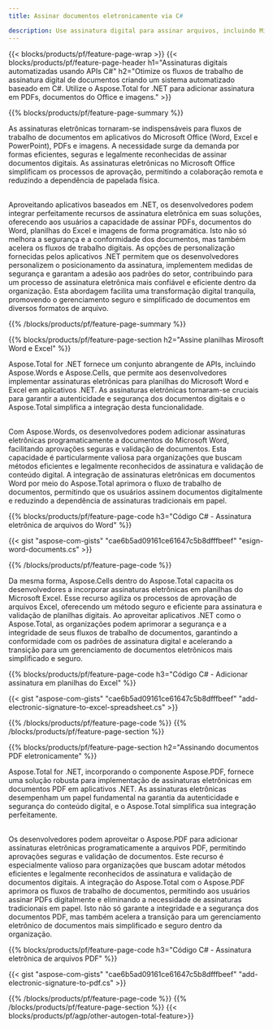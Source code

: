 ```yaml
---
title: Assinar documentos eletronicamente via C# 

description: Use assinatura digital para assinar arquivos, incluindo Microsoft Word, Excel, PowerPoint, PDF e imagens por meio de seu aplicativo C#. Adicione assinatura eletrônica on-line via aplicativo.
---
```


{{< blocks/products/pf/feature-page-wrap >}}
{{< blocks/products/pf/feature-page-header h1="Assinaturas digitais automatizadas usando APIs C#" h2="Otimize os fluxos de trabalho de assinatura digital de documentos criando um sistema automatizado baseado em C#. Utilize o Aspose.Total for .NET para adicionar assinatura em PDFs, documentos do Office e imagens." >}}

{{% blocks/products/pf/feature-page-summary %}}

As assinaturas eletrônicas tornaram-se indispensáveis para fluxos de trabalho de documentos em aplicativos do Microsoft Office (Word, Excel e PowerPoint), PDFs e imagens. A necessidade surge da demanda por formas eficientes, seguras e legalmente reconhecidas de assinar documentos digitais. As assinaturas eletrônicas no Microsoft Office simplificam os processos de aprovação, permitindo a colaboração remota e reduzindo a dependência de papelada física. <br /><br />

Aproveitando aplicativos baseados em .NET, os desenvolvedores podem integrar perfeitamente recursos de assinatura eletrônica em suas soluções, oferecendo aos usuários a capacidade de assinar PDFs, documentos do Word, planilhas do Excel e imagens de forma programática. Isto não só melhora a segurança e a conformidade dos documentos, mas também acelera os fluxos de trabalho digitais. As opções de personalização fornecidas pelos aplicativos .NET permitem que os desenvolvedores personalizem o posicionamento da assinatura, implementem medidas de segurança e garantam a adesão aos padrões do setor, contribuindo para um processo de assinatura eletrônica mais confiável e eficiente dentro da organização. Esta abordagem facilita uma transformação digital tranquila, promovendo o gerenciamento seguro e simplificado de documentos em diversos formatos de arquivo. 

{{% /blocks/products/pf/feature-page-summary  %}}

{{% blocks/products/pf/feature-page-section  h2="Assine planilhas Mirosoft Word e Excel" %}}

Aspose.Total for .NET fornece um conjunto abrangente de APIs, incluindo Aspose.Words e Aspose.Cells, que permite aos desenvolvedores implementar assinaturas eletrônicas para planilhas do Microsoft Word e Excel em aplicativos .NET. As assinaturas eletrónicas tornaram-se cruciais para garantir a autenticidade e segurança dos documentos digitais e o Aspose.Total simplifica a integração desta funcionalidade.<br /><br />

Com Aspose.Words, os desenvolvedores podem adicionar assinaturas eletrônicas programaticamente a documentos do Microsoft Word, facilitando aprovações seguras e validação de documentos. Esta capacidade é particularmente valiosa para organizações que buscam métodos eficientes e legalmente reconhecidos de assinatura e validação de conteúdo digital. A integração de assinaturas eletrônicas em documentos Word por meio do Aspose.Total aprimora o fluxo de trabalho de documentos, permitindo que os usuários assinem documentos digitalmente e reduzindo a dependência de assinaturas tradicionais em papel.

{{% blocks/products/pf/feature-page-code h3="Código C# - Assinatura eletrônica de arquivos do Word" %}}

{{< gist "aspose-com-gists" "cae6b5ad09161ce61647c5b8dfffbeef" "esign-word-documents.cs" >}}

{{% /blocks/products/pf/feature-page-code  %}}

Da mesma forma, Aspose.Cells dentro do Aspose.Total capacita os desenvolvedores a incorporar assinaturas eletrônicas em planilhas do Microsoft Excel. Esse recurso agiliza os processos de aprovação de arquivos Excel, oferecendo um método seguro e eficiente para assinatura e validação de planilhas digitais. Ao aproveitar aplicativos .NET como o Aspose.Total, as organizações podem aprimorar a segurança e a integridade de seus fluxos de trabalho de documentos, garantindo a conformidade com os padrões de assinatura digital e acelerando a transição para um gerenciamento de documentos eletrônicos mais simplificado e seguro.


{{% blocks/products/pf/feature-page-code h3="Código C# - Adicionar assinatura em planilhas do Excel" %}}

{{< gist "aspose-com-gists" "cae6b5ad09161ce61647c5b8dfffbeef" "add-electronic-signature-to-excel-spreadsheet.cs" >}}

{{% /blocks/products/pf/feature-page-code  %}}
{{% /blocks/products/pf/feature-page-section %}}

{{% blocks/products/pf/feature-page-section  h2="Assinando documentos PDF eletronicamente" %}}

Aspose.Total for .NET, incorporando o componente Aspose.PDF, fornece uma solução robusta para implementação de assinaturas eletrônicas em documentos PDF em aplicativos .NET. As assinaturas eletrônicas desempenham um papel fundamental na garantia da autenticidade e segurança do conteúdo digital, e o Aspose.Total simplifica sua integração perfeitamente.<br /><br />

Os desenvolvedores podem aproveitar o Aspose.PDF para adicionar assinaturas eletrônicas programaticamente a arquivos PDF, permitindo aprovações seguras e validação de documentos. Este recurso é especialmente valioso para organizações que buscam adotar métodos eficientes e legalmente reconhecidos de assinatura e validação de documentos digitais. A integração do Aspose.Total com o Aspose.PDF aprimora os fluxos de trabalho de documentos, permitindo aos usuários assinar PDFs digitalmente e eliminando a necessidade de assinaturas tradicionais em papel. Isto não só garante a integridade e a segurança dos documentos PDF, mas também acelera a transição para um gerenciamento eletrônico de documentos mais simplificado e seguro dentro da organização.

{{% blocks/products/pf/feature-page-code h3="Código C# - Assinatura eletrônica de arquivos PDF" %}}

{{< gist "aspose-com-gists" "cae6b5ad09161ce61647c5b8dfffbeef" "add-electronic-signature-to-pdf.cs" >}}

{{% /blocks/products/pf/feature-page-code  %}}
{{% /blocks/products/pf/feature-page-section %}}
{{< blocks/products/pf/agp/other-autogen-total-feature>}}